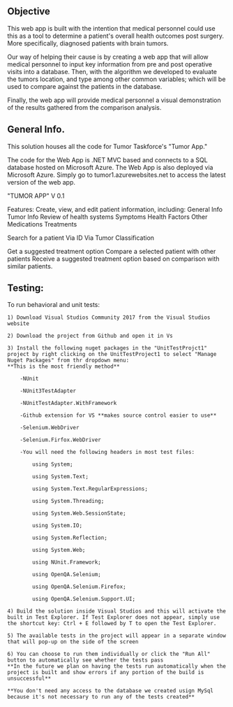 
## Objective
This web app is built with the intention that medical personnel could use this as a tool to determine a patient's overall health outcomes post surgery. More specifically, diagnosed patients with brain tumors. 

Our way of helping their cause is by creating a web app that will allow medical personnel to input key information from pre and post operative visits into a database. Then, with the algorithm we developed to evaluate the tumors location, and type among other common variables; which will be used to compare against the patients in the database. 

Finally, the web app will provide medical personnel a visual demonstration of the results gathered from the comparison analysis.


## General Info.

This solution houses all the code for Tumor Taskforce's "Tumor App."

The code for the Web App is .NET MVC based and connects to a SQL database hosted on Microsoft Azure. 
The Web App is also deployed via Microsoft Azure.
Simply go to tumor1.azurewebsites.net to access the latest version of the web app.


"TUMOR APP"
V 0.1

Features:
Create, view, and edit patient information, including:
	General Info
	Tumor Info
	Review of health systems
	Symptoms
	Health Factors
	Other Medications
	Treatments

Search for a patient
	Via ID
	Via Tumor Classification

Get a suggested treatment option
	Compare a selected patient with other patients
	Receive a suggested treatment option based on comparison with similar patients.


## Testing:

To run behavioral and unit tests:

	1) Download Visual Studios Community 2017 from the Visual Studios website 
	
	2) Download the project from Github and open it in Vs
	
	3) Install the following nuget packages in the "UnitTestProjct1" project by right clicking on the UnitTestProject1 to select "Manage Nuget Packages" from thr dropdown menu:
	**This is the most friendly method**
		
		-NUnit
		
		-NUnit3TestAdapter
		
		-NUnitTestAdapter.WithFramework
		
		-Github extension for VS **makes source control easier to use**
		
		-Selenium.WebDriver
		
		-Selenium.Firfox.WebDriver
		
		-You will need the following headers in most test files:
			
			using System;
			
			using System.Text;
			
			using System.Text.RegularExpressions;
			
			using System.Threading;
			
			using System.Web.SessionState;

			using System.IO;

			using System.Reflection;

			using System.Web;
			
			using NUnit.Framework;
			
			using OpenQA.Selenium;
			
			using OpenQA.Selenium.Firefox;
			
			using OpenQA.Selenium.Support.UI;
		
	4) Build the solution inside Visual Studios and this will activate the built in Test Explorer. If Test Explorer does not appear, simply use the shortcut key: Ctrl + E followed by T to open the Test Explorer.
	
	5) The available tests in the project will appear in a separate window that will pop-up on the side of the screen
	
	6) You can choose to run them individually or click the "Run All" button to automatically see whether the tests pass
	**In the future we plan on having the tests run automatically when the project is built and show errors if any portion of the build is unsuccessful**
	
	**You don't need any access to the database we created usign MySql because it's not necessary to run any of the tests created**
